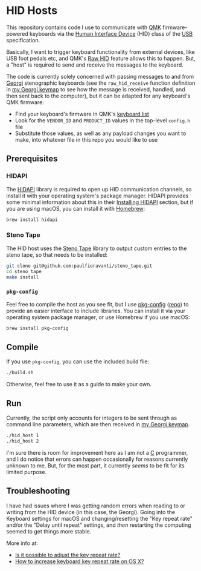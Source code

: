 # HID Hosts

This repository contains code I use to communicate with [QMK][] firmware-powered
keyboards via the [Human Interface Device][] (HID) class of the [USB][]
specification.

Basically, I want to trigger keyboard functionality from external devices, like
USB foot pedals etc, and QMK's [Raw HID][] feature allows this to happen. But, a
"host" is required to send and receive the messages to the keyboard.

The code is currently solely concerned with passing messages to and from
[Georgi][] stenographic keyboards (see the `raw_hid_receive` function definition
in [my Georgi keymap][] to see how the message is received, handled, and then
sent back to the computer), but it can be adapted for any keyboard's QMK
firmware:

- Find your keyboard's firmware in QMK's [keyboard list][]
- Look for the `VENDOR_ID` and `PRODUCT_ID` values in the top-level `config.h`
  file
- Substitute those values, as well as any payload changes you want to make, into
  whatever file in this repo you would like to use

## Prerequisites

### HIDAPI

The [HIDAPI][] library is required to open up HID communication channels, so
install it with your operating system's package manager. HIDAPI provides some
minimal information about this in their [Installing HIDAPI][] section, but if
you are using macOS, you can install it with [Homebrew][]:

```sh
brew install hidapi
```

### Steno Tape

The HID host uses the [Steno Tape][] library to output custom entries to the
steno tape, so that needs to be installed:

```sh
git clone git@github.com:paulfioravanti/steno_tape.git
cd steno_tape
make install
```

### `pkg-config`

Feel free to compile the host as you see fit, but I use [pkg-config][]
([repo][pkg-config repo]) to provide an easier interface to include libraries.
You can install it via your operating system package manager, or use Homebrew if
you use macOS:

```sh
brew install pkg-config
```

## Compile

If you use `pkg-config`, you can use the included build file:

```sh
./build.sh
```

Otherwise, feel free to use it as a guide to make your own.

## Run

Currently, the script only accounts for integers to be sent through as command
line parameters, which are then received in [my Georgi keymap][].

```sh
./hid_host 1
./hid_host 2
```

I'm sure there is room for improvement here as I am not a [C][] programmer, and
I do notice that errors can happen occasionally for reasons currently unknown to
me.  But, for the most part, it currently _seems_ to be fit for its limited
purpose.

## Troubleshooting

I have had issues where I was getting random errors when reading to or writing
from the HID device (in this case, the Georgi). Going into the Keyboard
settings for macOS and changing/resetting the "Key repeat rate" and/or the
"Delay until repeat" settings, and _then_ restarting the computing seemed to get
things more stable.

More info at:

- [Is it possible to adjust the key repeat rate?][]
- [How to increase keyboard key repeat rate on OS X?][]

[C]: https://en.wikipedia.org/wiki/C_(programming_language)
[Georgi]: https://www.gboards.ca/product/georgi
[HIDAPI]: https://github.com/libusb/hidapi
[Homebrew]: https://brew.sh/
[How to increase keyboard key repeat rate on OS X?]: https://apple.stackexchange.com/questions/10467/how-to-increase-keyboard-key-repeat-rate-on-os-x
[Human Interface Device]: https://en.wikipedia.org/wiki/USB_human_interface_device_class
[Installing HIDAPI]: https://github.com/libusb/hidapi#installing-hidapi
[Is it possible to adjust the key repeat rate?]: https://karabiner-elements.pqrs.org/docs/help/how-to/key-repeat/
[keyboard list]: https://github.com/qmk/qmk_firmware/tree/master/keyboards
[my Georgi keymap]: https://github.com/paulfioravanti/qmk_keymaps/blob/master/keyboards/gboards/georgi/keymaps/paulfioravanti/keymap.c
[pkg-config]: https://en.wikipedia.org/wiki/Pkg-config
[pkg-config repo]: https://gitlab.freedesktop.org/pkg-config/pkg-config
[QMK]: https://qmk.fm/
[Raw HID]: https://docs.qmk.fm/#/feature_rawhid
[Steno Tape]: https://github.com/paulfioravanti/steno_tape
[USB]: https://en.wikipedia.org/wiki/USB
